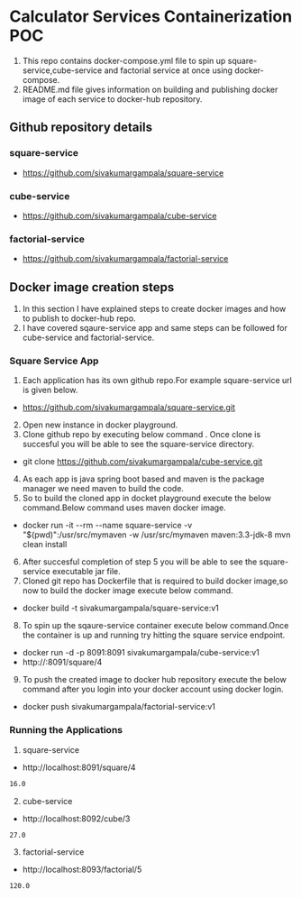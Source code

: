 # Calculator Services Containerization POC 

1. This repo contains docker-compose.yml file to spin up square-service,cube-service and factorial service at once using docker-compose.
2. README.md file gives information on building and publishing docker image of each service to docker-hub repository.

## Github repository details

### square-service
- https://github.com/sivakumargampala/square-service

### cube-service
- https://github.com/sivakumargampala/cube-service

### factorial-service
- https://github.com/sivakumargampala/factorial-service

## Docker image creation steps

1. In this section I have explained steps to create docker images and how to publish to docker-hub repo.
2. I have covered sqaure-service app and same steps can be followed for cube-service and factorial-service.

### Square Service App

1. Each application has its own github repo.For example square-service url is given below.
- https://github.com/sivakumargampala/square-service.git
2. Open new instance in docker playground.
3. Clone github repo by executing below command . Once clone is succesful you will be able to see the square-service directory.
- git clone https://github.com/sivakumargampala/cube-service.git
4. As each app is java spring boot based and maven is the package manager we need maven to build the code.
5. So to build the cloned app in docket playground execute the below command.Below command uses maven docker image.
- docker run -it --rm --name square-service -v "$(pwd)":/usr/src/mymaven -w /usr/src/mymaven maven:3.3-jdk-8 mvn clean install
6. After succesful completion of step 5 you will be able to see the square-service executable jar file.
7. Cloned git repo has Dockerfile that is required to build docker image,so now to build the docker image execute below command.
- docker build -t sivakumargampala/square-service:v1
8. To spin up the sqaure-service container execute below command.Once the container is up and running try hitting the square service endpoint.
- docker run -d -p 8091:8091 sivakumargampala/cube-service:v1
- http://<playground-host-name>:8091/square/4
9. To push the created image to docker hub repository execute the below command after you login into your docker account using docker login.
- docker push sivakumargampala/factorial-service:v1


### Running the Applications

1. square-service 

- http://localhost:8091/square/4

```txt
16.0
```

2. cube-service
- http://localhost:8092/cube/3

```txt
27.0
```

3. factorial-service
- http://localhost:8093/factorial/5

```txt
120.0

 
 